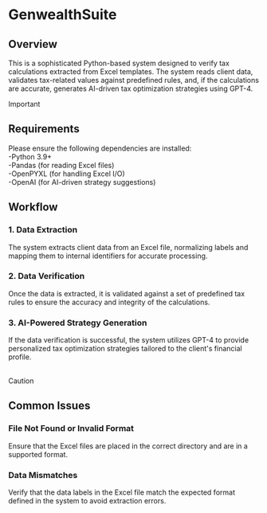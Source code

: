 # GenwealthSuite

## Overview
This is a sophisticated Python-based system designed to verify tax calculations extracted from Excel templates. The system reads client data, validates tax-related values against predefined rules, and, if the calculations are accurate, generates AI-driven tax optimization strategies using GPT-4.

> [!IMPORTANT]
> ## Requirements
> Please ensure the following dependencies are installed: <br>
> -Python 3.9+ <br>
> -Pandas (for reading Excel files) <br>
> -OpenPYXL (for handling Excel I/O) <br>
> -OpenAI (for AI-driven strategy suggestions) <br>

## Workflow

### 1. Data Extraction
The system extracts client data from an Excel file, normalizing labels and mapping them to internal identifiers for accurate processing.

### 2. Data Verification
Once the data is extracted, it is validated against a set of predefined tax rules to ensure the accuracy and integrity of the calculations.

### 3. AI-Powered Strategy Generation
If the data verification is successful, the system utilizes GPT-4 to provide personalized tax optimization strategies tailored to the client's financial profile.
<br>
<br>
> [!CAUTION]
> ## Common Issues
> ### File Not Found or Invalid Format <br>
> Ensure that the Excel files are placed in the correct directory and are in a supported format. <br>
> ### Data Mismatches <br>
> Verify that the data labels in the Excel file match the expected format defined in the system to avoid extraction errors.
